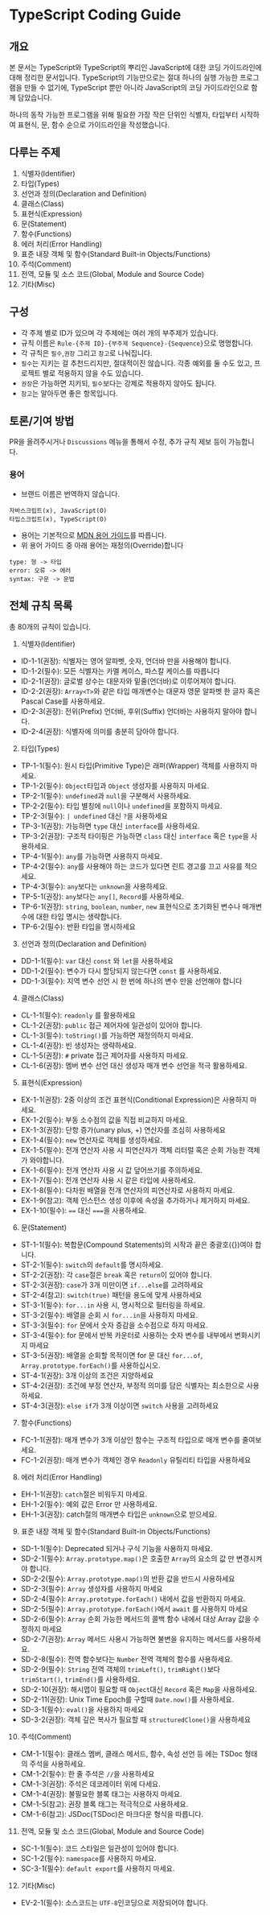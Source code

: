# TypeScript Coding Guide

## 개요

본 문서는 TypeScript와 TypeScript의 뿌리인 JavaScript에 대한 코딩 가이드라인에 대해 정리한 문서입니다. TypeScript의 기능만으로는 절대 하나의 실행 가능한 프로그램을 만들 수 없기에, TypeScript 뿐만 아니라 JavaScript의 코딩 가이드라인으로 함께 담았습니다.

하나의 동작 가능한 프로그램을 위해 필요한 가장 작은 단위인 식별자, 타입부터 시작하여 표현식, 문, 함수 순으로 가이드라인을 작성했습니다.

## 다루는 주제

1. 식별자(Identifier)
2. 타입(Types)
3. 선언과 정의(Declaration and Definition)
4. 클래스(Class)
5. 표현식(Expression)
6. 문(Statement)
7. 함수(Functions)
8. 에러 처리(Error Handling)
9. 표준 내장 객체 및 함수(Standard Built-in Objects/Functions)
10. 주석(Comment)
11. 전역, 모듈 및 소스 코드(Global, Module and Source Code)
12. 기타(Misc)

## 구성

- 각 주제 별로 ID가 있으며 각 주제에는 여러 개의 부주제가 있습니다.
- 규칙 이름은 `Rule-{주제 ID}-{부주제 Sequence}-{Sequence}`으로 명명합니다.
- 각 규칙은 `필수`,`권장` 그리고 `참고`로 나눠집니다.
- `필수`는 지키는 걸 추천드리지만, 절대적이진 않습니다. 각종 예외를 둘 수도 있고, 프로젝트 별로 적용하지 않을 수도 있습니다.
- `권장`은 가능하면 지키되, `필수`보다는 강제로 적용하지 않아도 됩니다.
- `참고`는 알아두면 좋은 항목입니다.

## 토론/기여 방법

PR을 올려주시거나 `Discussions` 메뉴을 통해서 수정, 추가 규칙 제보 등이 가능합니다.

### 용어

- 브랜드 이름은 번역하지 않습니다.

```
자바스크립트(x), JavaScript(O)
타입스크립트(x), TypeScript(O)
```

- 용어는 기본적으로 [MDN 용어 가이드](https://github.com/mdn/translated-content/blob/main/docs/ko/guides/glossary-guide.md)를 따릅니다.
- 위 용어 가이드 중 아래 용어는 재정의(Override)합니다

```
type: 형 -> 타입
error: 오류 -> 에러
syntax: 구문 -> 문법
```

## 전체 규칙 목록

총 80개의 규칙이 있습니다.

1. 식별자(Identifier)

- ID-1-1(권장): 식별자는 영어 알파벳, 숫자, 언더바 만을 사용해야 합니다.
- ID-1-2(필수): 모든 식별자는 카멜 케이스, 파스칼 케이스를 따릅니다
- ID-2-1(권장): 글로벌 상수는 대문자와 밑줄(언더바)로 이루어져야 합니다.
- ID-2-2(권장): `Array<T>`와 같은 타입 매개변수는 대문자 영문 알파벳 한 글자 혹은 Pascal Case를 사용하세요.
- ID-2-3(권장): 전위(Prefix) 언더바, 후위(Suffix) 언더바는 사용하지 말아야 합니다.
- ID-2-4(권장): 식별자에 의미를 충분히 담아야 합니다.

2. 타입(Types)

- TP-1-1(필수): 원시 타입(Primitive Type)은 래퍼(Wrapper) 객체를 사용하지 마세요.
- TP-1-2(필수): `Object`타입과 `Object` 생성자를 사용하지 마세요.
- TP-2-1(필수): `undefined`과 `null`을 구분해서 사용하세요.
- TP-2-2(필수): 타입 별칭에 `null`이나 `undefined`을 포함하지 마세요.
- TP-2-3(필수): `| undefined` 대신 `?`을 사용하세요
- TP-3-1(권장): 가능하면 `type` 대신 `interface`를 사용하세요.
- TP-3-2(권장): 구조적 타이핑은 가능하면 `class` 대신 `interface` 혹은 `type`을 사용하세요.
- TP-4-1(필수): `any`를 가능하면 사용하지 마세요.
- TP-4-2(필수): `any`를 사용해야 하는 코드가 있다면 린트 경고를 끄고 사유를 적으세요.
- TP-4-3(필수): `any`보다는 `unknown`을 사용하세요.
- TP-5-1(권장): `any`보다는 `any[]`, `Record`를 사용하세요.
- TP-6-1(권장): `string`, `boolean`, `number`, `new` 표현식으로 초기화된 변수나 매개변수에 대한 타입 명시는 생략합니다.
- TP-6-2(필수): 반환 타입을 명시하세요

3. 선언과 정의(Declaration and Definition)

- DD-1-1(필수): `var` 대신 `const` 와 `let`을 사용하세요
- DD-1-2(필수): 변수가 다시 할당되지 않는다면 `const` 를 사용하세요.
- DD-1-3(필수): 지역 변수 선언 시 한 번에 하나의 변수 만을 선언해야 합니다

4. 클래스(Class)

- CL-1-1(필수): `readonly` 를 활용하세요
- CL-1-2(권장): `public` 접근 제어자에 일관성이 있어야 합니다.
- CL-1-3(필수): `toString()`를 가능하면 재정의하지 마세요.
- CL-1-4(권장): 빈 생성자는 생략하세요.
- CL-1-5(권장): `#` private 접근 제어자를 사용하지 마세요.
- CL-1-6(권장): 멤버 변수 선언 대신 생성자 매개 변수 선언을 적극 활용하세요.

5. 표현식(Expression)

- EX-1-1(권장): 2중 이상의 조건 표현식(Conditional Expression)은 사용하지 마세요.
- EX-1-2(필수): 부동 소수점의 값을 직접 비교하지 마세요.
- EX-1-3(권장): 단항 증가(unary plus, +) 연산자를 조심히 사용하세요
- EX-1-4(필수): `new` 연산자로 객체를 생성하세요.
- EX-1-5(필수): 전개 연산자 사용 시 피연산자가 객체 리터럴 혹은 순회 가능한 객체가 와야합니다.
- EX-1-6(필수): 전개 연산자 사용 시 값 덮어쓰기를 주의하세요.
- EX-1-7(필수): 전개 연산자 사용 시 같은 타입에 사용하세요.
- EX-1-8(필수): 다차원 배열을 전개 연산자의 피연산자로 사용하지 마세요.
- EX-1-9(참고): 객체 인스턴스 생성 이후에 속성을 추가하거나 제거하지 마세요.
- EX-1-10(필수): `==` 대신 `===`을 사용하세요.

6. 문(Statement)

- ST-1-1(필수): 복합문(Compound Statements)의 시작과 끝은 중괄호({})여야 합니다.
- ST-2-1(필수): `switch`의 `default`를 명시하세요.
- ST-2-2(권장): 각 `case`절은 `break` 혹은 `return`이 있어야 합니다.
- ST-2-3(권장): `case`가 3개 미만이면 `if...else`를 고려하세요
- ST-2-4(참고): `switch(true)` 패턴을 용도에 맞게 사용하세요
- ST-3-1(필수): `for...in` 사용 시, 명시적으로 필터링을 하세요.
- ST-3-2(필수): 배열을 순회 시 `for...in`을 사용하지 마세요.
- ST-3-3(필수): `for` 문에서 숫자 증감을 소수점으로 하지 마세요.
- ST-3-4(필수): for 문에서 반복 카운터로 사용하는 숫자 변수를 내부에서 변화시키지 마세요
- ST-3-5(권장): 배열을 순회할 목적이면 for 문 대신 `for...of`, `Array.prototype.forEach()`를 사용하십시오.
- ST-4-1(권장): 3개 이상의 조건은 지양하세요
- ST-4-2(권장): 조건에 부정 연산자, 부정적 의미를 담은 식별자는 최소한으로 사용하세요.
- ST-4-3(권장): `else if`가 3개 이상이면 `switch` 사용을 고려하세요

7. 함수(Functions)

- FC-1-1(권장): 매개 변수가 3개 이상인 함수는 구조적 타입으로 매개 변수를 줄여보세요.
- FC-1-2(권장): 매개 변수가 객체인 경우 `Readonly` 유틸리티 타입을 사용하세요

8. 에러 처리(Error Handling)

- EH-1-1(권장): `catch`절은 비워두지 마세요.
- EH-1-2(필수): 예외 값은 Error 만 사용하세요.
- EH-1-3(권장): catch절의 매개변수 타입은 `unknown`으로 받으세요.

9. 표준 내장 객체 및 함수(Standard Built-in Objects/Functions)

- SD-1-1(필수): Deprecated 되거나 구식 기능을 사용하지 마세요.
- SD-2-1(필수): `Array.prototype.map()`은 호출한 `Array`의 요소의 값 만 변경시켜야 합니다.
- SD-2-2(필수): `Array.prototype.map()`의 반환 값을 반드시 사용하세요
- SD-2-3(필수): `Array` 생성자를 사용하지 마세요
- SD-2-4(필수): `Array.prototype.forEach()` 내에서 값을 반환하지 마세요.
- SD-2-5(필수): `Array.prototype.forEach()`에서 `await` 를 사용하지 마세요
- SD-2-6(필수): `Array` 순회 가능한 메서드의 콜백 함수 내에서 대상 Array 값을 수정하지 마세요
- SD-2-7(권장): `Array` 메서드 사용시 가능하면 불변을 유지하는 메서드를 사용하세요.
- SD-2-8(필수): 전역 함수보다는 `Number` 전역 객체의 함수를 사용하세요.
- SD-2-9(필수): `String` 전역 객체의 `trimLeft()`, `trimRight()`보다 `trimStart()`, `trimEnd()`를 사용하세요.
- SD-2-10(권장): 해시맵이 필요할 때 `Object`대신 `Record` 혹은 `Map`을 사용하세요.
- SD-2-11(권장): Unix Time Epoch를 구할때 `Date.now()`를 사용하세요.
- SD-3-1(필수): `eval()`을 사용하지 마세요
- SD-3-2(권장): 객체 깊은 복사가 필요할 때 `structuredClone()`을 사용하세요

10. 주석(Comment)

- CM-1-1(필수): 클래스 멤버, 클래스 메서드, 함수, 속성 선언 등 에는 TSDoc 형태의 주석을 사용하세요.
- CM-1-2(필수): 한 줄 주석은 `//`을 사용하세요
- CM-1-3(권장): 주석은 데코레이터 위에 다세요.
- CM-1-4(권장): 불필요한 블록 태그는 사용하지 마세요.
- CM-1-5(참고): 권장 블록 태그는 적극적으로 사용하세요.
- CM-1-6(참고): JSDoc(TSDoc)은 마크다운 형식을 따릅니다.

11. 전역, 모듈 및 소스 코드(Global, Module and Source Code)

- SC-1-1(필수): 코드 스타일은 일관성이 있어야 합니다.
- SC-1-2(필수): `namespace`를 사용하지 마세요.
- SC-3-1(필수): `default export`를 사용하지 마세요.

12. 기타(Misc)

- EV-2-1(필수): 소스코드는 `UTF-8`인코딩으로 저장되어야 합니다.
